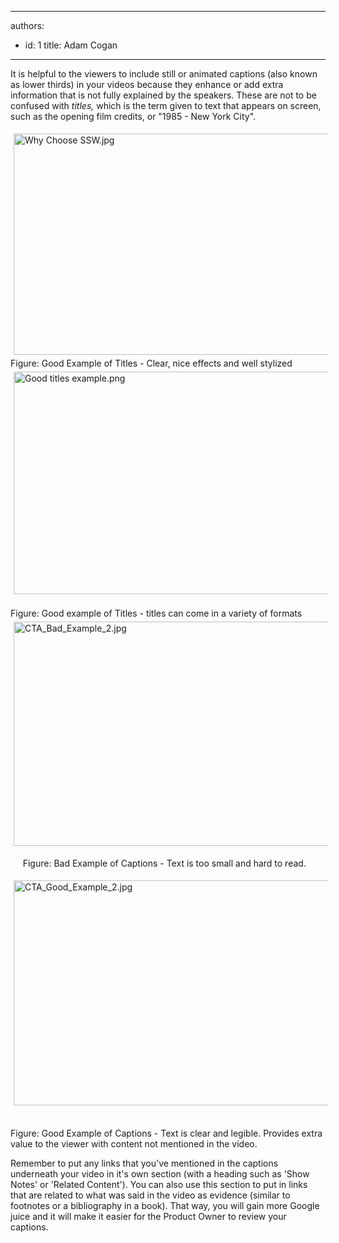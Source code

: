 

---
authors:
  - id: 1
    title: Adam Cogan
---




<span class='intro'> ​It is helpful to the viewers to include still or animated captions (also known as lower thirds)&#160;in your videos because they enhance or add extra information that is not fully explained by the speakers. These are not to be confused with <em>titles, </em>which is the term given to text that appears on screen, such as&#160;the opening film credits, or &quot;1985 - New York City&quot;. </span>

<p><img class="ssw-rteStyle-GreyBox" alt="Why Choose SSW.jpg" src="/DesignandPresentation/RulesToBetterVideoRecording/PublishingImages/Why%20Choose%20SSW.jpg" width="664" height="364" style="margin&#58;5px;width&#58;629px;height&#58;354px;" /><br><span class="ssw-rteStyle-FigureGood">Figure&#58; Good Example of Titles - Clear, nice effects and well stylized</span><img class="ssw-rteStyle-GreyBox" alt="Good titles example.png" src="/DesignandPresentation/RulesToBetterVideoRecording/PublishingImages/Good%20titles%20example.png" width="668" height="366" style="margin&#58;5px;width&#58;633px;height&#58;356px;" /><br><br><span class="ssw-rteStyle-FigureGood">Figure&#58; Good example of Titles - titles can come in a variety of formats</span>​<img class="ssw-rteStyle-ImageArea" alt="CTA_Bad_Example_2.jpg" src="/DesignandPresentation/RulesToBetterVideoRecording/PublishingImages/CTA_Bad_Example_2.jpg" style="margin&#58;5px;width&#58;637px;height&#58;359px;" /></p>
<p class="ssw-rteStyle-FigureBad">&#160;&#160;&#160;&#160; Figure&#58; Bad Example of Captions&#160;- Text is too small and hard to read.&#160;</p>
<p><img class="ssw-rteStyle-ImageArea" alt="CTA_Good_Example_2.jpg" src="/DesignandPresentation/RulesToBetterVideoRecording/PublishingImages/CTA_Good_Example_2.jpg" width="669" height="390" style="margin&#58;5px;width&#58;639px;height&#58;360px;" /><br><br></p>
<span class="ssw-rteStyle-FigureGood">Figure&#58; Good Example of Captions&#160;- Text is clear and legible. Provides extra value to the viewer with content not mentioned in the video.</span> <p>Remember to put any links that you've mentioned in&#160;the captions underneath your video in it's own section (with a heading such as 'Show Notes' or 'Related Content'). You can also use this section to put in links that are related to what was said in the video as evidence (similar to footnotes or a bibliography in a book). That way, you will gain more Google juice and it will make it easier for the Product Owner to review your captions.</p>


